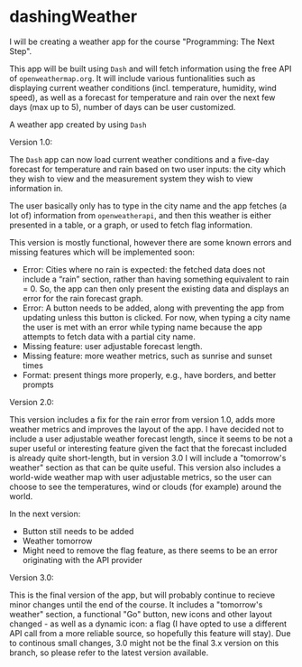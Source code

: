 # dashingWeather

I will be creating a weather app for the course "Programming: The Next Step".

This app will be built using `Dash` and will fetch information using the free API of `openweathermap.org`. It will include various funtionalities such as displaying current weather conditions (incl. temperature, humidity, wind speed), as well as a forecast for temperature and rain over the next few days (max up to 5), number of days can be user customized.

A weather app created by using `Dash`

Version 1.0:

The `Dash` app can now load current weather conditions and a five-day forecast for temperature and rain based on two user inputs: the city which they wish to view and the measurement system they wish to view information in.

The user basically only has to type in the city name and the app fetches (a lot of) information from `openweatherapi`, and then this weather is either presented in a table, or a graph, or used to fetch flag information.

This version is mostly functional, however there are some known errors and missing features which will be implemented soon:
-	Error: Cities where no rain is expected: the fetched data does not include a “rain” section, rather than having something equivalent to rain = 0. So, the app can then only present the existing data and displays an error for the rain forecast graph.
-	Error: A button needs to be added, along with preventing the app from updating unless this button is clicked. For now, when typing a city name the user is met with an error while typing name because the app attempts to fetch data with a partial city name.
-	Missing feature: user adjustable forecast length. 
-	Missing feature: more weather metrics, such as sunrise and sunset times
-	Format: present things more properly, e.g., have borders, and better prompts

Version 2.0:

This version includes a fix for the rain error from version 1.0, adds more weather metrics and improves the layout of the app. I have decided not to include a user adjustable weather forecast length, since it seems to be not a super useful or interesting feature given the fact that the forecast included is already quite short-length, but in version 3.0 I will include a "tomorrow's weather" section as that can be quite useful. This version also includes a world-wide weather map with user adjustable metrics, so the user can choose to see the temperatures, wind or clouds (for example) around the world. 

In the next version:
- Button still needs to be added
- Weather tomorrow
- Might need to remove the flag feature, as there seems to be an error originating with the API provider

Version 3.0:

This is the final version of the app, but will probably continue to recieve minor changes until the end of the course. It includes a "tomorrow's weather" section, a functional "Go" button, new icons and other layout changed - as well as a dynamic icon: a flag (I have opted to use a different API call from a more reliable source, so hopefully this feature will stay).
Due to continous small changes, 3.0 might not be the final 3.x version on this branch, so please refer to the latest version available.
